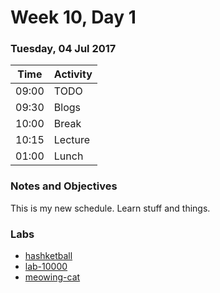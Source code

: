 # Week 10, Day 1

### Tuesday, 04 Jul 2017

| Time | Activity |
| --- | --- |
| 09:00 | TODO |
| 09:30 | Blogs |
| 10:00 | Break |
| 10:15 | Lecture |
| 01:00 | Lunch |

### Notes and Objectives

This is my new schedule. Learn stuff and things.

### Labs

- [hashketball](http://www.github.com/learn-co-students/hashketball-web-1117)
- [lab-10000](http://www.github.com/learn-co-students/lab-10000-web-1117)
- [meowing-cat](http://www.github.com/learn-co-students/meowing-cat-web-1117)
